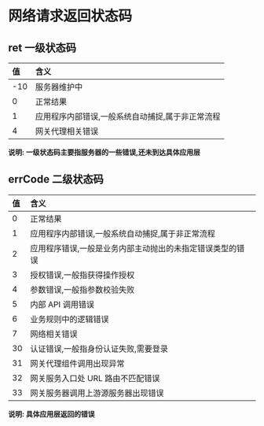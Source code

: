 ﻿---
outline: deep
---

# 网络请求返回状态码

## ret 一级状态码

| **值** | **含义**                                         |
| :----- | :----------------------------------------------- |
| -10    | 服务器维护中                                     |
| 0      | 正常结果                                         |
| 1      | 应用程序内部错误,一般系统自动捕捉,属于非正常流程 |
| 4      | 网关代理相关错误                                 |

**说明: 一级状态码主要指服务器的一些错误,还未到达具体应用层**

## errCode 二级状态码

| **值** | **含义**                                                  |
| :----- | :-------------------------------------------------------- |
| 0      | 正常结果                                                  |
| 1      | 应用程序内部错误,一般系统自动捕捉,属于非正常流程          |
| 2      | 应用程序错误,一般是业务内部主动抛出的未指定错误类型的错误 |
| 3      | 授权错误,一般指获得操作授权                               |
| 4      | 参数错误,一般指参数校验失败                               |
| 5      | 内部 API 调用错误                                         |
| 6      | 业务规则中的逻辑错误                                      |
| 7      | 网络相关错误                                              |
| 30     | 认证错误,一般指身份认证失败,需要登录                      |
| 31     | 网关代理组件调用出现异常                                  |
| 32     | 网关服务入口处 URL 路由不匹配错误                         |
| 33     | 网关服务器调用上游源服务器出现错误                        |

**说明: 具体应用层返回的错误**
